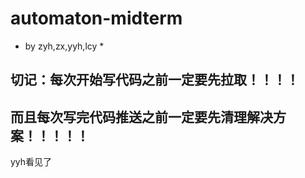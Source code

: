 # automaton-midterm
* by zyh,zx,yyh,lcy *
## 切记：每次开始写代码之前一定要先拉取！！！！
## 而且每次写完代码推送之前一定要先清理解决方案！！！！！



yyh看见了